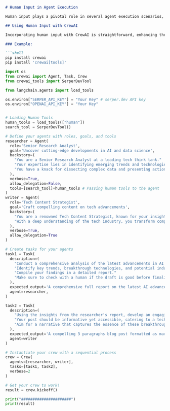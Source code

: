 ```markdown
# Human Input in Agent Execution

Human input plays a pivotal role in several agent execution scenarios, enabling agents to seek additional information or clarification when necessary. This capability is invaluable in complex decision-making processes or when agents need more details to complete a task effectively.

## Using Human Input with CrewAI

Incorporating human input with CrewAI is straightforward, enhancing the agent's ability to make informed decisions. While the documentation previously mentioned using a "LangChain Tool" and a specific "DuckDuckGoSearchRun" tool from `langchain_community.tools`, it's important to clarify that the integration of such tools should align with the actual capabilities and configurations defined within your `Agent` class setup.

### Example:

```shell
pip install crewai
pip install 'crewai[tools]'
```

```python
import os
from crewai import Agent, Task, Crew
from crewai_tools import SerperDevTool

from langchain.agents import load_tools

os.environ["SERPER_API_KEY"] = "Your Key" # serper.dev API key
os.environ["OPENAI_API_KEY"] = "Your Key"


# Loading Human Tools
human_tools = load_tools(["human"])
search_tool = SerperDevTool()

# Define your agents with roles, goals, and tools
researcher = Agent(
  role='Senior Research Analyst',
  goal='Uncover cutting-edge developments in AI and data science',
  backstory=(
    "You are a Senior Research Analyst at a leading tech think tank."
    "Your expertise lies in identifying emerging trends and technologies in AI and data science."
    "You have a knack for dissecting complex data and presenting actionable insights."
  ),
  verbose=True,
  allow_delegation=False,
  tools=[search_tool]+human_tools # Passing human tools to the agent
)
writer = Agent(
  role='Tech Content Strategist',
  goal='Craft compelling content on tech advancements',
  backstory=(
    "You are a renowned Tech Content Strategist, known for your insightful and engaging articles on technology and innovation."
    "With a deep understanding of the tech industry, you transform complex concepts into compelling narratives."
  ),
  verbose=True,
  allow_delegation=True
)

# Create tasks for your agents
task1 = Task(
  description=(
    "Conduct a comprehensive analysis of the latest advancements in AI in 2024."
    "Identify key trends, breakthrough technologies, and potential industry impacts."
    "Compile your findings in a detailed report."
    "Make sure to check with a human if the draft is good before finalizing your answer."
  ),
  expected_output='A comprehensive full report on the latest AI advancements in 2024, leave nothing out',
  agent=researcher,
)

task2 = Task(
  description=(
    "Using the insights from the researcher's report, develop an engaging blog post that highlights the most significant AI advancements."
    "Your post should be informative yet accessible, catering to a tech-savvy audience."
    "Aim for a narrative that captures the essence of these breakthroughs and their implications for the future."
  ),
  expected_output='A compelling 3 paragraphs blog post formatted as markdown about the latest AI advancements in 2024',
  agent=writer
)

# Instantiate your crew with a sequential process
crew = Crew(
  agents=[researcher, writer],
  tasks=[task1, task2],
  verbose=2
)

# Get your crew to work!
result = crew.kickoff()

print("######################")
print(result)
```